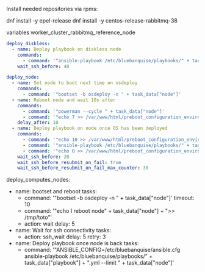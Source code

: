 
Install needed repositories via rpms:

dnf install -y epel-release
dnf install -y centos-release-rabbitmq-38



variables
worker_cluster_rabbitmq_reference_node



```yaml
deploy_diskless:
  - name: Deploy playbook on diskless node
    commands:
      - command: '"ansible-playbook /etc/bluebanquise/playbooks/" + task_data["playbook"] + " -t identify --limit " + task_data["node"]'
    wait_ssh_before: 40

deploy_node:
  - name: Set node to boot next time on osdeploy
    commands:
      - command: '"bootset -b osdeploy -n " + task_data["node"]'
  - name: Reboot node and wait 10s after
    commands:
      - command: '"powerman --cycle " + task_data["node"]'
      - command: '"echo 7 >> /var/www/html/preboot_configuration_environment/nodes/" + task_data["node"] + ".stage"'
    delay_after: 10
  - name: Deploy playbook on node once OS has been deployed
    commands:
      - command: '"echo 10 >> /var/www/html/preboot_configuration_environment/nodes/" + task_data["node"] + ".stage"'
      - command: '"ansible-playbook /etc/bluebanquise/playbooks/" + task_data["playbook"] + " --limit " + task_data["node"]'
      - command: '"echo 0 >> /var/www/html/preboot_configuration_environment/nodes/" + task_data["node"] + ".stage"'
    wait_ssh_before: 20
    wait_ssh_before_resubmit_on_fail: true
    wait_ssh_before_resubmit_on_fail_max_counter: 30
```
deploy_computes_nodes:
  - name: bootset and reboot
    tasks:
      - command: '"bootset -b osdeploy -n " + task_data["node"]'
        timeout: 10
      - command: '"echo I reboot node" + task_data["node"] + ">> /tmp/toto"'
      - action: wait
        delay: 5
  - name: Wait for ssh connectivity
    tasks:
      - action: ssh_wait
        delay: 5
    retry: 3
  - name: Deploy playbook once node is back
    tasks:
      - command: '"ANSIBLE_CONFIG=/etc/bluebanquise/ansible.cfg ansible-playbook /etc/bluebanquise/playbooks/" + task_data["playbook"] + ".yml --limit " + task_data["node"]'
